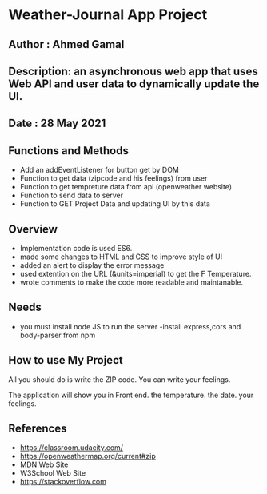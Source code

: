 # Weather-Journal App Project

## Author     : Ahmed Gamal 
                                               
## Description: an asynchronous web app that uses Web API and user data to dynamically update the UI.
                 
## Date       : 28 May 2021 

## Functions and Methods
- Add an addEventListener for button get by DOM
- Function to get data (zipcode and his feelings) from user
- Function to get tempreture data from api (openweather website)
- Function to send data to server
- Function to GET Project Data and updating UI by this data

## Overview
-  Implementation code is used ES6.
-  made some changes to HTML and CSS to improve style of UI
-  added an alert to display the error message
-  used extention on the URL (&units=imperial) to get the F Temperature.
-  wrote comments to make the code more readable and maintanable.
## Needs
- you must install node JS to run the server 
-install express,cors and body-parser from npm

## How to use My Project

All you should do is write the ZIP code.
You can write your feelings.

The application will show you in Front end.
the temperature.
the date.
your feelings.

## References
- https://classroom.udacity.com/
- https://openweathermap.org/current#zip
- MDN Web Site
- W3School Web Site 
- https://stackoverflow.com

